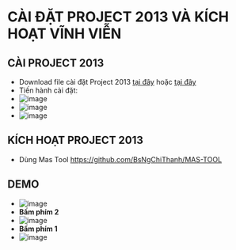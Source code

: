 # CÀI ĐẶT PROJECT 2013 VÀ KÍCH HOẠT VĨNH VIỄN #
## CÀI PROJECT 2013 ##
- Download file cài đặt Project 2013 [tại đây](https://officecdn.microsoft.com/db/39168d7e-077b-48e7-872c-b232c3e72675/media/en-us/ProjectProRetail.img) hoặc [tại đây](https://bsthanh-my.sharepoint.com/:u:/g/personal/0914678254_bsthanh_onmicrosoft_com/Ea_P179wWcNJguUP5nwyXQMBkpdtdrJEIrcF8rLzAoLz5Q?e=3y0ody)
- Tiến hành cài đặt:
- ![image](https://github.com/BsNgChiThanh/Cai-Project2013-va-kich-hoat/assets/82578024/40a53030-456b-4245-be9a-b734b343e783)
- ![image](https://github.com/BsNgChiThanh/Cai-Project2013-va-kich-hoat/assets/82578024/023d1b09-8829-4073-a887-7a06ae28cc3b)
- ![image](https://github.com/BsNgChiThanh/Cai-Project2013-va-kich-hoat/assets/82578024/2e5477d8-9d5f-485f-b5d7-acd1c03182e1)

## KÍCH HOẠT PROJECT 2013 ##
- Dùng Mas Tool https://github.com/BsNgChiThanh/MAS-TOOL

## DEMO ##
- ![image](https://github.com/BsNgChiThanh/Cai-Office2013-va-kich-hoat/assets/82578024/aaf0551e-13bd-4a47-8bfb-15fc94fb453d)
- **Bấm phím 2**
- ![image](https://github.com/BsNgChiThanh/Cai-Office2013-va-kich-hoat/assets/82578024/fb3311e5-9607-46c4-bd24-f726ef8ab866)
- **Bấm phím 1**
- ![image](https://github.com/BsNgChiThanh/Cai-Office2013-va-kich-hoat/assets/82578024/006b7fc2-1dee-4b66-9fb5-384d20fad417)
